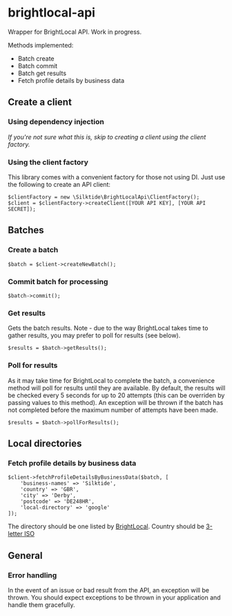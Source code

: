 # brightlocal-api
Wrapper for BrightLocal API.  Work in progress.

Methods implemented:

* Batch create
* Batch commit
* Batch get results
* Fetch profile details by business data

## Create a client

### Using dependency injection
*If you're not sure what this is, skip to creating a client using the client factory.*



### Using the client factory

This library comes with a convenient factory for those not using DI.  Just use the following to create an API client:

~~~~
$clientFactory = new \Silktide\BrightLocalApi\ClientFactory();
$client = $clientFactory->createClient([YOUR API KEY], [YOUR API SECRET]);	
~~~~


## Batches

### Create a batch
~~~~
$batch = $client->createNewBatch();
~~~~

### Commit batch for processing
~~~~
$batch->commit();
~~~~

### Get results
Gets the batch results.  Note - due to the way BrightLocal takes time to gather results, you may prefer to poll for results (see below).
~~~~
$results = $batch->getResults();
~~~~

### Poll for results
As it may take time for BrightLocal to complete the batch, a convenience method will poll for results until they are available.  By default, the results will be checked every 5 seconds for up to 20 attempts (this can be overriden by passing values to this method).  An exception will be thrown if the batch has not completed before the maximum number of attempts have been made.
~~~~
$results = $batch->pollForResults();
~~~~

## Local directories

### Fetch profile details by business data
~~~~
$client->fetchProfileDetailsByBusinessData($batch, [
    'business-names' => 'Silktide',
    'country' => 'GBR',
    'city' => 'Derby',
    'postcode' => 'DE248HR',
    'local-directory' => 'google'
]);
~~~~

The directory should be one listed by [BrightLocal](http://apidocs.brightlocal.com/#appendix).
Country should be [3-letter ISO](https://en.wikipedia.org/wiki/ISO_3166-1_alpha-3)

## General

### Error handling
In the event of an issue or bad result from the API, an exception will be thrown.  You should expect exceptions to be thrown in your application and handle them gracefully.